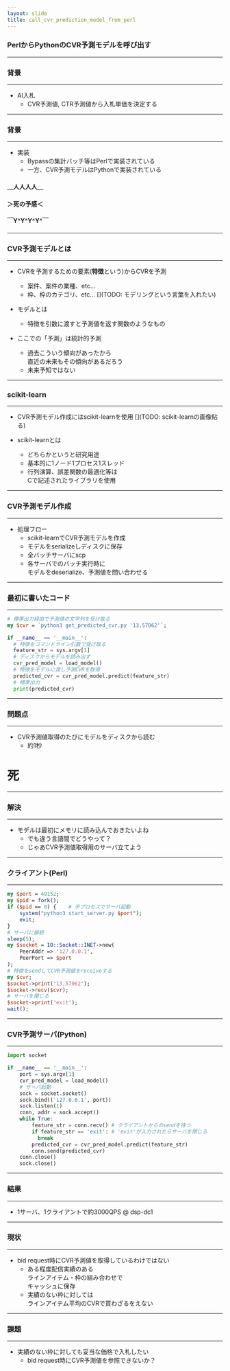 ```yaml
---
layout: slide
title: call_cvr_prediction_model_from_perl
---
```


### PerlからPythonのCVR予測モデルを呼び出す

---
### 背景
- - -

* AI入札
  - CVR予測値, CTR予測値から入札単価を決定する

---
### 背景
- - -

* 実装
  - Bypassの集計バッチ等はPerlで実装されている
  - 一方、CVR予測モデルはPythonで実装されている

#### ＿人人人人＿
#### ＞死の予感＜
#### ￣Y^Y^Y^Y^￣

---
### CVR予測モデルとは
- - -

* CVRを予測するための要素(**特徴**という)からCVRを予測
  - 案件、案件の業種、etc...
  - 枠、枠のカテゴリ、etc...
[](TODO: モデリングという言葉を入れたい)

* モデルとは
  - 特徴を引数に渡すと予測値を返す関数のようなもの

* ここでの「予測」は統計的予測
  - 過去こういう傾向があったから  
    直近の未来もその傾向があるだろう
  - 未来予知ではない

---
### scikit-learn
- - -

* CVR予測モデル作成にはscikit-learnを使用
[](TODO: scikit-learnの画像貼る)

* scikit-learnとは
  - どちらかというと研究用途
  - 基本的に1ノード1プロセス1スレッド
  - 行列演算、誤差関数の最適化等は  
    Cで記述されたライブラリを使用

---
### CVR予測モデル作成
- - -

* 処理フロー
  - scikit-learnでCVR予測モデルを作成
  - モデルをserializeしディスクに保存
  - 全バッチサーバにscp
  - 各サーバでのバッチ実行時に  
    モデルをdeserialize、予測値を問い合わせる

---
### 最初に書いたコード
- - -

```perl
# 標準出力経由で予測値の文字列を受け取る
my $cvr = `python3 get_predicted_cvr.py '13,57062'`;
```

```python
if __name__ == '__main__':
  # 特徴をコマンドライン引数で受け取る
  feature_str = sys.argv[1]
  # ディスクからモデルを読み出す
  cvr_pred_model = load_model()
  # 特徴をモデルに渡し予測CVRを取得
  predicted_cvr = cvr_pred_model.predict(feature_str)
  # 標準出力
  print(predicted_cvr)
```

---
### 問題点
- - -

* CVR予測値取得のたびにモデルをディスクから読む
  - 約1秒

# 死

---
### 解決
- - -

* モデルは最初にメモリに読み込んでおきたいよね
  - でも違う言語間でどうやって？
  - じゃあCVR予測値取得用のサーバ立てよう

---
### クライアント(Perl)
- - -

```perl
my $port = 49152;
my $pid = fork();
if ($pid == 0) {    # 子プロセスでサーバ起動
    system("python3 start_server.py $port");
    exit;
}
# サーバに接続
sleep(5);
my $socket = IO::Socket::INET->new(
    PeerAddr => '127.0.0.1',
    PeerPort => $port
);
# 特徴をsendしてCVR予測値をreceiveする
my $cvr;
$socket->print('13,57062');
$socket->recv($cvr);
# サーバを閉じる
$socket->print('exit');
wait();
```

---
### CVR予測サーバ(Python)
- - -

```python
import socket

if __name__ == '__main__':
    port = sys.argv[1]
    cvr_pred_model = load_model()
    # サーバ起動
    sock = socket.socket()
    sock.bind(('127.0.0.1', port))
    sock.listen(1)
    conn, addr = sock.accept()
    while True:
        feature_str = conn.recv() # クライアントからのsendを待つ
        if feature_str == 'exit': # 'exit'が入力されたらサーバを閉じる
          break
        predicted_cvr = cvr_pred_model.predict(feature_str)
        conn.send(predicted_cvr)
    conn.close()
    sock.close()
```

---
### 結果
- - -

* 1サーバ、1クライアントで約3000QPS @ dsp-dc1


---
### 現状
- - -

* bid request時にCVR予測値を取得しているわけではない
  - ある程度配信実績のある  
    ラインアイテム・枠の組み合わせで  
    キャッシュに保存
  - 実績のない枠に対しては  
    ラインアイテム平均のCVRで買わざるをえない

---
### 課題
- - -

* 実績のない枠に対しても妥当な価格で入札したい
  - bid request時にCVR予測値を参照できないか？
